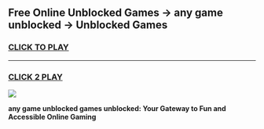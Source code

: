 
## Free Online Unblocked Games → any game unblocked → Unblocked Games
<h3>
<a href="https://premium.freeplayer.one?title=any_game_unblocked&ref=21F">CLICK TO PLAY</a></h3>
<hr>

<h3>
<a href="https://premium.freeplayer.one?title=any_game_unblocked&ref=21F">CLICK 2 PLAY</a>
  
</h3>

<a href="https://premium.freeplayer.one?title=any_game_unblocked&ref=21F/"><img src="https://clearcache.store/games.png"></a>


**any game unblocked games unblocked: Your Gateway to Fun and Accessible Online Gaming**
